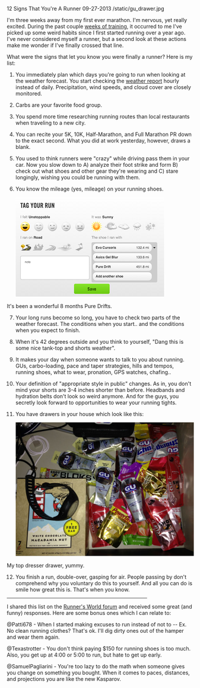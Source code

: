 12 Signs That You're A Runner
09-27-2013
/static/gu_drawer.jpg

I'm three weeks away from my first ever marathon. I'm nervous, yet really excited. During the past couple [weeks of training][3], it occurred to me I've picked up some weird habits since I first started running over a year ago. I've never considered myself a runner, but a second look at these actions make me wonder if I've finally crossed that line.

What were the signs that let you know you were finally a runner? Here is my list:

1. You immediately plan which days you're going to run when looking at the weather forecast. You start checking the [weather report][1] hourly instead of daily. Precipitation, wind speeds, and cloud cover are closely monitored.

2. Carbs are your favorite food group.

3. You spend more time researching running routes than local restaurants when traveling to a new city.

4. You can recite your 5K, 10K, Half-Marathon, and Full Marathon PR down to the exact second. What you did at work yesterday, however, draws a blank.

5. You used to think runners were "crazy" while driving pass them in your car. Now you slow down to A) analyze their foot strike and form B) check out what shoes and other gear they're wearing and C) stare longingly, wishing you could be running with them.

6. You know the mileage (yes, mileage) on your running shoes.

      <a href="/static/shoe_mileage.png"><img class="pure-img center" src="/static/shoe_mileage.png" alt="alex shoe mileage" /></a>
      <div class="separator" style="clear: both; text-align: center;">
It's been a wonderful 8 months Pure Drifts.</div>

7. Your long runs become so long, you have to check two parts of the weather forecast. The conditions when you start.. and the conditions when you expect to finish.

8. When it's 42 degrees outside and you think to yourself, "Dang this is some nice tank-top and shorts weather".

9. It makes your day when someone wants to talk to you about running. GUs, carbo-loading, pace and taper strategies, hills and tempos, running shoes, what to wear, pronation, GPS watches, chafing..

10. Your definition of "appropriate style in public" changes. As in, you don't mind your shorts are 3-4 inches shorter than before. Headbands and hydration belts don't look so weird anymore. And for the guys, you secretly look forward to opportunities to wear your running tights.

11. You have drawers in your house which look like this:

      <a href="/static/gu_drawer.jpg"><img class="pure-img center" src="/static/gu_drawer.jpg" alt="alex gu drawer" /></a>
      <div class="separator" style="clear: both; text-align: center;">
My top dresser drawer, yummy.</div>

12. You finish a run, double-over, gasping for air. People passing by don't comprehend why you voluntary do this to yourself. And all you can do is smile how great this is. That's when you know.

<hr width="75%">

I shared this list on the [Runner's World forum][2] and received some great (and funny) responses. Here are some bonus ones which I can relate to:

@Patti678 - When I started making excuses to run instead of not to -- Ex. No clean running clothes? That's ok. I'll dig dirty ones out of the hamper and wear them again.

@Texastrotter - You don't think paying $150 for running shoes is too much. Also, you get up at 4:00 or 5:00 to run, but hate to get up early.

@SamuelPagliarini - You're too lazy to do the math when someone gives you change on something you bought. When it comes to paces, distances, and projections you are like the new Kasparov.

[1]: http://shouldalexrun.appspot.com
[2]: http://community.runnersworld.com/topic/12-signs-that-you-are-a-runner
[3]: /blog/2013/training-marathon.html
